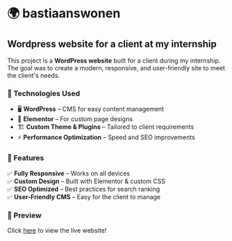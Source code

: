 # 🌍 bastiaanswonen

## Wordpress website for a client at my internship  

This project is a **WordPress website** built for a client during my internship. The goal was to create a modern, responsive, and user-friendly site to meet the client's needs.  

### 🔧 Technologies Used  
- 🖥️ **WordPress** – CMS for easy content management  
- 🎨 **Elementor** – For custom page designs  
- 🏗️ **Custom Theme & Plugins** – Tailored to client requirements  
- ⚡ **Performance Optimization** – Speed and SEO improvements  

### 🚀 Features  
✅ **Fully Responsive** – Works on all devices  
✅ **Custom Design** – Built with Elementor & custom CSS  
✅ **SEO Optimized** – Best practices for search ranking  
✅ **User-Friendly CMS** – Easy for the client to manage  

### 📸 Preview  
Click [here](https://bastiaansenwonen.nl/) to view the live website!  
